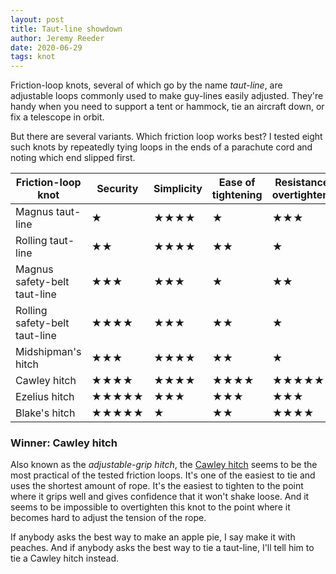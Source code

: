 ```yaml
---
layout: post
title: Taut-line showdown
author: Jeremy Reeder
date: 2020-06-29
tags: knot
---
```


Friction-loop knots, several of which go by the name _taut-line_, are
adjustable loops commonly used to make guy-lines easily adjusted. They're handy
when you need to support a tent or hammock, tie an aircraft down, or fix a
telescope in orbit.

But there are several variants. Which friction loop works best? I tested eight
such knots by repeatedly tying loops in the ends of a parachute cord and noting
which end slipped first.

| Friction-loop knot            | Security   | Simplicity | Ease of tightening | Resistance to overtightening |
|-------------------------------|------------|------------|--------------------|------------------------------|
| Magnus taut-line              | ★          | ★★★★       | ★                  | ★★★                          |
| Rolling taut-line             | ★★         | ★★★★       | ★★                 | ★                            |
| Magnus safety-belt taut-line  | ★★★        | ★★★        | ★                  | ★★                           |
| Rolling safety-belt taut-line | ★★★★       | ★★★        | ★★                 | ★                            |
| Midshipman's hitch            | ★★★        | ★★★★       | ★★                 | ★                            |
| Cawley hitch                  | ★★★★       | ★★★★       | ★★★★               | ★★★★★                        |
| Ezelius hitch                 | ★★★★★      | ★★★        | ★★★                | ★★★                          |
| Blake's hitch                 | ★★★★★      | ★          | ★★                 | ★★★★                         |


### Winner: Cawley hitch

Also known as the _adjustable-grip hitch_, the [Cawley hitch][cawley-hitch]
seems to be the most practical of the tested friction loops. It's one of the
easiest to tie and uses the shortest amount of rope. It's the easiest to
tighten to the point where it grips well and gives confidence that it won't
shake loose. And it seems to be impossible to overtighten this knot to the
point where it becomes hard to adjust the tension of the rope.

If anybody asks the best way to make an apple pie, I say make it with peaches.
And if anybody asks the best way to tie a taut-line, I'll tell him to tie a
Cawley hitch instead.


[cawley-hitch]: https://en.wikipedia.org/wiki/Adjustable_grip_hitch
